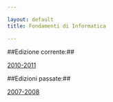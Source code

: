 ```yaml
--- 

layout: default
title: Fondamenti di Informatica

---
```


##Edizione corrente:##

[2010-2011](2010-2011.html)

##Edizioni passate:##

[2007-2008](2007-2008.html)
